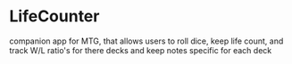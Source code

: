 # LifeCounter
companion app for MTG, that allows users to roll dice, keep life count, and track W/L ratio's for there decks and keep notes specific for each deck
